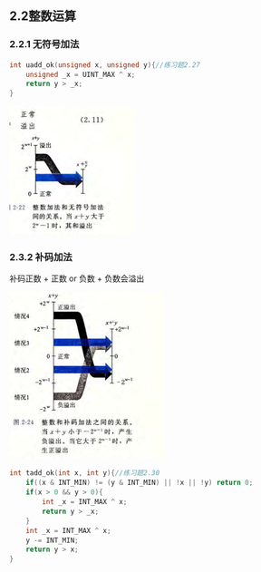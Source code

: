 ## 2.2整数运算

### 2.2.1 无符号加法

```c++
int uadd_ok(unsigned x, unsigned y){//练习题2.27
    unsigned _x = UINT_MAX ^ x;
    return y > _x;
}
```

![yccccc](./imag/ycccc.png)

### 2.3.2 补码加法

补码正数  + 正数 or 负数 + 负数会溢出

![yccccc](./imag/yccccc.png)

```c++
int tadd_ok(int x, int y){//练习题2.30
    if((x & INT_MIN) != (y & INT_MIN) || !x || !y) return 0;
    if(x > 0 && y > 0){
        int _x = INT_MAX ^ x;
        return y > _x;
    }
    int _x = INT_MAX ^ x;
    y -= INT_MIN;
    return y > x;
}
```

